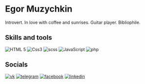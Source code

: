 # Egor Muzychkin
Introvert. In love with coffee and sunrises. Guitar player. Bibliophile.

## Skills and tools
![HTML 5](https://img.shields.io/badge/html-333333?style=for-the-badge&logo=html5)
![Css3](https://img.shields.io/badge/css-333333?style=for-the-badge&logo=css3)
![scss](https://img.shields.io/badge/scss-333333?style=for-the-badge&logo=sass)
![JavaScript](https://img.shields.io/badge/JavaScript-333333?style=for-the-badge&logo=JavaScript)
![php](https://img.shields.io/badge/php-333333?style=for-the-badge&logo=php)

## Socials
[![vk](https://img.shields.io/badge/vkontakte-333333?style=for-the-badge&logo=vk)](https://vk.com/id180866504)
[![telegram](https://img.shields.io/badge/telegram-333333?style=for-the-badge&logo=telegram)](https://t.me/egor_muzychkin)
[![facebook](https://img.shields.io/badge/facebook-333333?style=for-the-badge&logo=facebook)](https://facebook.com/profile.php?id=100058180065118)
[![linkedin](https://img.shields.io/badge/linkedin-333333?style=for-the-badge&logo=linkedin)](https://www.linkedin.com/in/emuzychkin/)
<!-- [![instagram](https://img.shields.io/badge/instagram-333333?style=for-the-badge&logo=instagram)]() -->
